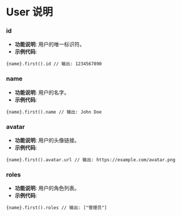 
# User 说明

### id <a id='id'></a>
- **功能说明**: 用户的唯一标识符。
- **示例代码**: 
```
{name}.first().id // 输出: 1234567890
```

### name <a id='name'></a>
- **功能说明**: 用户的名字。
- **示例代码**: 
```
{name}.first().name // 输出: John Doe
```

### avatar <a id='avatar'></a>
- **功能说明**: 用户的头像链接。
- **示例代码**: 
```
{name}.first().avatar.url // 输出: https://example.com/avatar.png
```

### roles <a id='roles'></a>
- **功能说明**: 用户的角色列表。
- **示例代码**: 
```
{name}.first().roles // 输出: ["管理员"]
```


